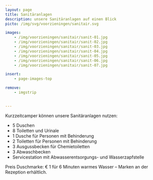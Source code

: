 ```yaml
---
layout: page
title: Sanitäranlagen
description: unsere Sanitäranlagen auf einen Blick
picto: /img/svg/voorzieningen/sanitair.svg

images:
    - /img/voorzieningen/sanitair/sanit-01.jpg
    - /img/voorzieningen/sanitair/sanit-02.jpg
    - /img/voorzieningen/sanitair/sanit-03.jpg
    - /img/voorzieningen/sanitair/sanit-04.jpg
    - /img/voorzieningen/sanitair/sanit-05.jpg
    - /img/voorzieningen/sanitair/sanit-06.jpg
    - /img/voorzieningen/sanitair/sanit-07.jpg

insert:
    - page-images-top

remove:
    - imgstrip
    

---
```


Kurzzeitcamper können unsere Sanitäranlagen nutzen:

* 5 Duschen
* 8 Toiletten und Urinale
* 1 Dusche für Personen mit Behinderung
* 2 Toiletten für Personen mit Behinderung
* 3 Ausgussbecken für Chemietoiletten
* 3 Abwaschbecken
* Servicestation mit Abwasserentsorgungs- und Wasserzapfstelle

Preis Duschmarke: € 1 für 6 Minuten warmes Wasser – Marken an der Rezeption erhältlich.
